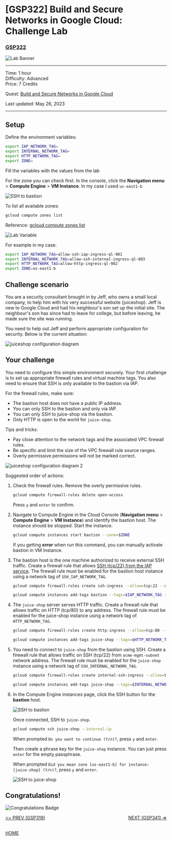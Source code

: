 # [GSP322] Build and Secure Networks in Google Cloud: Challenge Lab

### [GSP322](https://www.cloudskillsboost.google/focuses/12068?parent=catalog)

![Lab Banner](https://cdn.qwiklabs.com/GMOHykaqmlTHiqEeQXTySaMXYPHeIvaqa2qHEzw6Occ%3D)

---

Time: 1 hour<br>
Difficulty: Advanced<br>
Price: 7 Credits

Quest: [Build and Secure Networks in Google Cloud](https://www.cloudskillsboost.google/quests/128)<br>

Last updated: May 26, 2023

---

## Setup

Define the environment variables:

```bash
export IAP_NETWORK_TAG=
export INTERNAL_NETWORK_TAG=
export HTTP_NETWORK_TAG=
export ZONE=
```

Fill the variables with the values from the lab

For the zone you can check first. In the console, click the **Navigation menu** > **Compute Engine** > **VM Instance**. In my case I used `us-east1-b`

![SSH to bastion](./images/vm_instances.png)

To list all available zones:

```bash
gcloud compute zones list
```

Reference: [gcloud compute zones list](https://cloud.google.com/sdk/gcloud/reference/compute/zones/list)

![Lab Variable](./images/lab_variable.png)

For example in my case:

```bash
export IAP_NETWORK_TAG=allow-ssh-iap-ingress-ql-901
export INTERNAL_NETWORK_TAG=allow-ssh-internal-ingress-ql-803
export HTTP_NETWORK_TAG=allow-http-ingress-ql-982
export ZONE=us-east1-b
```

## Challenge scenario

You are a security consultant brought in by Jeff, who owns a small local company, to help him with his very successful website (juiceshop). Jeff is new to Google Cloud and had his neighbour's son set up the initial site. The neighbour's son has since had to leave for college, but before leaving, he made sure the site was running.

You need to help out Jeff and perform appropriate configuration for security. Below is the current situation:

![juiceshop configuration diagram](https://cdn.qwiklabs.com/qEwFTP7%2FkyF3cRwfT3FGObt7L7VLB60%2Bvp92hZVnogw%3D)

## Your challenge

You need to configure this simple environment securely. Your first challenge is to set up appropriate firewall rules and virtual machine tags. You also need to ensure that SSH is only available to the bastion via IAP.

For the firewall rules, make sure:

- The bastion host does not have a public IP address.
- You can only SSH to the bastion and only via IAP.
- You can only SSH to juice-shop via the bastion.
- Only HTTP is open to the world for `juice-shop`.

Tips and tricks:

- Pay close attention to the network tags and the associated VPC firewall rules.
- Be specific and limit the size of the VPC firewall rule source ranges.
- Overly permissive permissions will not be marked correct.

![juiceshop configuration diagram 2](https://cdn.qwiklabs.com/BgxgsuLyqMkhxmO3jDlkHE7yGLIR%2B3rrUabKimlgrbo%3D)

Suggested order of actions:

1. Check the firewall rules. Remove the overly permissive rules.

   ```bash
   gcloud compute firewall-rules delete open-access
   ```

   Press `y` and `enter` to confirm.

2. Navigate to Compute Engine in the Cloud Console (**Navigation menu** > **Compute Engine** > **VM Instance**) and identify the bastion host. The instance should be stopped. Start the instance.

   ```bash
   gcloud compute instances start bastion --zone=$ZONE
   ```

   If you getting **_error_** when run this command, you can manually activate bastion in VM Instance.

3. The bastion host is the one machine authorized to receive external SSH traffic. Create a firewall rule that allows [SSH (tcp/22) from the IAP service](https://cloud.google.com/iap/docs/using-tcp-forwarding). The firewall rule must be enabled for the bastion host instance using a network tag of `SSH_IAP_NETWORK_TAG`.

   ```bash
   gcloud compute firewall-rules create ssh-ingress --allow=tcp:22 --source-ranges 35.235.240.0/20 --target-tags $IAP_NETWORK_TAG --network acme-vpc

   gcloud compute instances add-tags bastion --tags=$IAP_NETWORK_TAG --zone=$ZONE
   ```

4. The `juice-shop` server serves HTTP traffic. Create a firewall rule that allows traffic on HTTP (tcp/80) to any address. The firewall rule must be enabled for the juice-shop instance using a network tag of `HTTP_NETWORK_TAG`.

   ```bash
   gcloud compute firewall-rules create http-ingress --allow=tcp:80 --source-ranges 0.0.0.0/0 --target-tags $HTTP_NETWORK_TAG --network acme-vpc

   gcloud compute instances add-tags juice-shop --tags=$HTTP_NETWORK_TAG --zone=$ZONE
   ```

5. You need to connect to `juice-shop` from the bastion using SSH. Create a firewall rule that allows traffic on SSH (tcp/22) from `acme-mgmt-subnet` network address. The firewall rule must be enabled for the `juice-shop` instance using a network tag of `SSH_INTERNAL_NETWORK_TAG`.

   ```bash
   gcloud compute firewall-rules create internal-ssh-ingress --allow=tcp:22 --source-ranges 192.168.10.0/24 --target-tags $INTERNAL_NETWORK_TAG --network acme-vpc

   gcloud compute instances add-tags juice-shop --tags=$INTERNAL_NETWORK_TAG --zone=$ZONE
   ```

6. In the Compute Engine instances page, click the SSH button for the **bastion** host.

   ![SSH to bastion](./images/vm_instances.png)

   Once connected, SSH to `juice-shop`.

   ```bash
   gcloud compute ssh juice-shop --internal-ip
   ```

   When prompted `Do you want to continue (Y/n)?`, press `y` and `enter`.

   Then create a phrase key for the `juice-shop` instance. You can just press `enter` for the empty passphrase.

   When prompted `Did you mean zone [us-east1-b] for instance: [juice-shop] (Y/n)?`, press `y` and `enter`.

   ![SSH to juice-shop](./images/bastion_ssh.png)

## Congratulations!

![Congratulations Badge](https://cdn.qwiklabs.com/e8f4BCFobRlvdqoJ1D%2BHGeJeS9yToL4ZVT3Tg6oeg7Y%3D)

<div style="display: flex; justify-content: space-between;">
    <a style="text-align: left;" href="../GSP319/index.md"><= PREV (GSP319)</a>
    <a style="text-align: right;" href="../GSP341/index.md">NEXT (GSP341) =></a>
</div>
<br>

[HOME](../../README.md)
